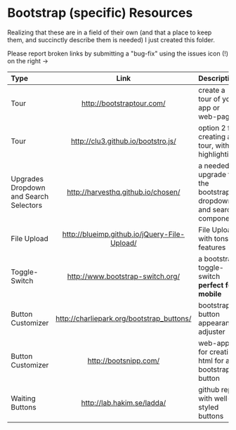Bootstrap (specific) Resources
==============================

Realizing that these are in a field of their own (and that a place to keep them, and succinctly describe them is needed) I just created this folder.

Please report broken links by submitting a "bug-fix" using the issues icon (!) on the right ->

| Type | Link | Description |
|:--- | :---: | :--- |
| Tour | http://bootstraptour.com/ | create a tour of your app or web-page |
| Tour | http://clu3.github.io/bootstro.js/ | option 2 for creating a tour, with highlighting |
| Upgrades Dropdown and Search Selectors | http://harvesthq.github.io/chosen/ | a needed upgrade to the bootstrap dropdown and search components |
| File Upload | http://blueimp.github.io/jQuery-File-Upload/ | File Upload with tons of features | 
| Toggle-Switch | http://www.bootstrap-switch.org/ |  a bootstrap toggle-switch **perfect for mobile** |
| Button Customizer | http://charliepark.org/bootstrap_buttons/ | bootstrap button appearance adjuster |
| Button Customizer |http://bootsnipp.com/      | web-app for creating html for a bootstrap button | 
| Waiting Buttons | http://lab.hakim.se/ladda/ | github repo with well-styled buttons |
